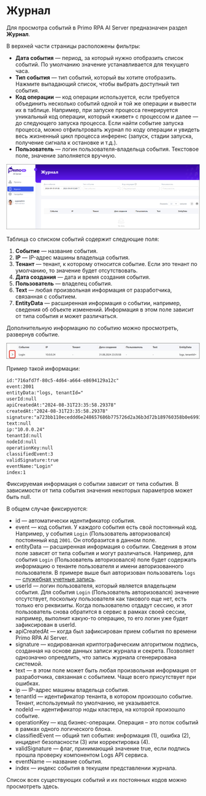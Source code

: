 # Журнал

Для просмотра событий в Primo RPA AI Server предназначен раздел **Журнал**. 

В верхней части страницы расположены фильтры:
* **Дата события** — период, за который нужно отобразить список событий. По умолчанию значение устанавливается для текущего часа.
* **Тип события** — тип событий, который вы хотите отобразить. Нажмите выпадающий список, чтобы выбрать доступный тип события.
* **Код операции** — код операции используется, если требуется объединить несколько событий одной и той же операции и вывести их в таблице. Например, при запуске процесса генерируется уникальный код операции, который «живет» с процессом и далее — до следующего запуска процесса. Если найти событие запуска процесса, можно отфильтровать журнал по коду операции и увидеть весь жизненный цикл процесса инференс (запуск, стадии запуска, получение сигнала к остановке и т.д.). 
* **Пользователь** — логин пользователя-владельца события. Текстовое поле, значение заполняется вручную.  

![Страница Журнал](<../../.gitbook/assets1/primo-ai/user-guide/monitoring.png>)

Таблица со списком событий содержит следующие поля:
1. **Событие** — название события. 
1. **IP** — IP-адрес машины владельца события.
1. **Тенант** — тенант, к которому относится событие. Если это тенант по умолчанию, то значение будет отсутствовать.
1. **Дата создания** — дата и время создания события.
1. **Пользователь** — владелец события.
1. **Text** — любая произвольная информация от разработчика, связанная с событием.
1. **EntityData** — расширенная информация о событии, например, сведения об объекте изменений. Информация в этом поле зависит от типа события и может различаться.

Дополнительную информацию по событию можно просмотреть, развернув событие. 

![Иконка для показа развернутой информации о событии](<../../.gitbook/assets1/primo-ai/user-guide/events-details.png>)

Пример такой информации:
```
id:"716afd7f-80c5-4d64-a664-e8694129a12c"
event:2001
entityData:"logs, tenantId="
userId:null
apiCreatedAt:"2024-08-31T23:35:58.29378"
createdAt:"2024-08-31T23:35:58.29378"
signature:"a723bb110eceddd6e248657686b775726d2a36b3d72b189760358b0e6993d0bc"
text:null
ip:"10.0.0.24"
tenantId:null
nodeId:null
operationKey:null
classifiedEvent:3
validSignature:true
eventName:"Login"
index:1
```

Фиксируемая информация о событии зависит от типа события. В зависимости от типа события значения некоторых параметров может быть null. 

В общем случае фиксируются:
* id — автоматически идентификатор события.
* event — код события. У каждого события есть свой постоянный код. Например, у события `Login` (Пользователь авторизовался) постоянный код `2001`. Он отобразится в данном поле.
* entityData — расширенная информация о событии. Сведения в этом поле зависят от типа события и могут различаться. Например, для события `Login` (Пользователь авторизовался) поле будет содержать информацию о тенанте пользователя и имени авторизованного пользователя. В примере выше был авторизован пользователь `logs` — [служебная учетные запись](https://docs.primo-rpa.ru/primo-rpa/primo-rpa-ai-server/admin/system-users#sluzhby).
* userId — логин пользователя, который является владельцем события. Для события `Login` (Пользователь авторизовался) значение отсутствует, поскольку пользователя как такового еще нет, есть только его реквизиты. Когда пользователю отдадут сессию, и этот пользователь снова обратится в сервис в рамках своей сессии, например, выполнит какую-то операцию, то его логин уже будет зафиксирован в userId.
* apiCreatedAt — когда был зафиксирован прием события по времени Primo RPA AI Server.
* signature — кодированная криптографическим алгоритмом подпись, созданная на основе данных записи журнала и секрета. Позволяет однозначно опреедлить, что запись журнала сгенерирована системой.
* text — в этом поле может быть любая произвольная информация от разработчика, связанная с событием. Чаще всего присутствует при ошибках.
* ip — IP-адрес машины владельца события.
* tenantId — идентификатор тенанта, в котором произошло событие. Тенант, используемый по умолчанию, не указывается.
* nodeId — идентификатор ноды кластера, на которой произошло событие.
* operationKey — код бизнес-операции. Операция – это поток событий в рамках одного логического блока.
* classifiedEvent — общий тип события: информация (1), ошибка (2), инцидент безопасности (3) или корректировка (4).
* validSignature — флаг, принимающий значение true, если подпись прошла проверку компонентом Logs API сервиса.
* eventName — название события.
* index — индекс события в текущем представлении журнала.

Список всех существующих событий и их постоянных кодов можно просмотреть здесь.

